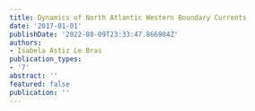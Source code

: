 ```yaml
---
title: Dynamics of North Atlantic Western Boundary Currents
date: '2017-01-01'
publishDate: '2022-08-09T23:33:47.866984Z'
authors:
- Isabela Astiz Le Bras
publication_types:
- '7'
abstract: ''
featured: false
publication: ''
---
```



